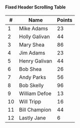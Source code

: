 <link href="//maxcdn.bootstrapcdn.com/bootstrap/3.3.0/css/bootstrap.min.css" rel="stylesheet" id="bootstrap-css">
<script src="//maxcdn.bootstrapcdn.com/bootstrap/3.3.0/js/bootstrap.min.js"></script>
<script src="//cdnjs.cloudflare.com/ajax/libs/jquery/3.2.1/jquery.min.js"></script>
<!------ Include the above in your HEAD tag ---------->

<div class="container">
  <div class="row">
      <div class="panel panel-default">
        <div class="panel-heading">
          <h4>
            Fixed Header Scrolling Table 
          </h4>
        </div>
        <table class="table table-fixed">
          <thead>
            <tr>
              <th class="col-xs-2">#</th><th class="col-xs-8">Name</th><th class="col-xs-2">Points</th>
            </tr>
          </thead>
          <tbody>
            <tr>
              <td class="col-xs-2">1</td><td class="col-xs-8">Mike Adams</td><td class="col-xs-2">23</td>
            </tr>
            <tr>
              <td class="col-xs-2">2</td><td class="col-xs-8">Holly Galivan</td><td class="col-xs-2">44</td>
            </tr>
            <tr>
              <td class="col-xs-2">3</td><td class="col-xs-8">Mary Shea</td><td class="col-xs-2">86</td>
            </tr>
            <tr>
              <td class="col-xs-2">4</td><td class="col-xs-8">Jim Adams</td><td>23</td>
            </tr>
            <tr>
              <td class="col-xs-2">5</td><td class="col-xs-8">Henry Galivan</td><td class="col-xs-2">44</td>
            </tr>
            <tr>
              <td class="col-xs-2">6</td><td class="col-xs-8">Bob Shea</td><td class="col-xs-2">26</td>
            </tr>
            <tr>
              <td class="col-xs-2">7</td><td class="col-xs-8">Andy Parks</td><td class="col-xs-2">56</td>
            </tr>
            <tr>
              <td class="col-xs-2">8</td><td class="col-xs-8">Bob Skelly</td><td class="col-xs-2">96</td>
            </tr>
            <tr>
              <td class="col-xs-2">9</td><td class="col-xs-8">William Defoe</td><td class="col-xs-2">13</td>
            </tr>
            <tr>
              <td class="col-xs-2">10</td><td class="col-xs-8">Will Tripp</td><td class="col-xs-2">16</td>
            </tr>
            <tr>
              <td class="col-xs-2">11</td><td class="col-xs-8">Bill Champion</td><td class="col-xs-2">44</td>
            </tr>
            <tr>
              <td class="col-xs-2">12</td><td class="col-xs-8">Lastly Jane</td><td class="col-xs-2">6</td>
            </tr>
          </tbody>
        </table>
      </div>
  </div>
</div>
